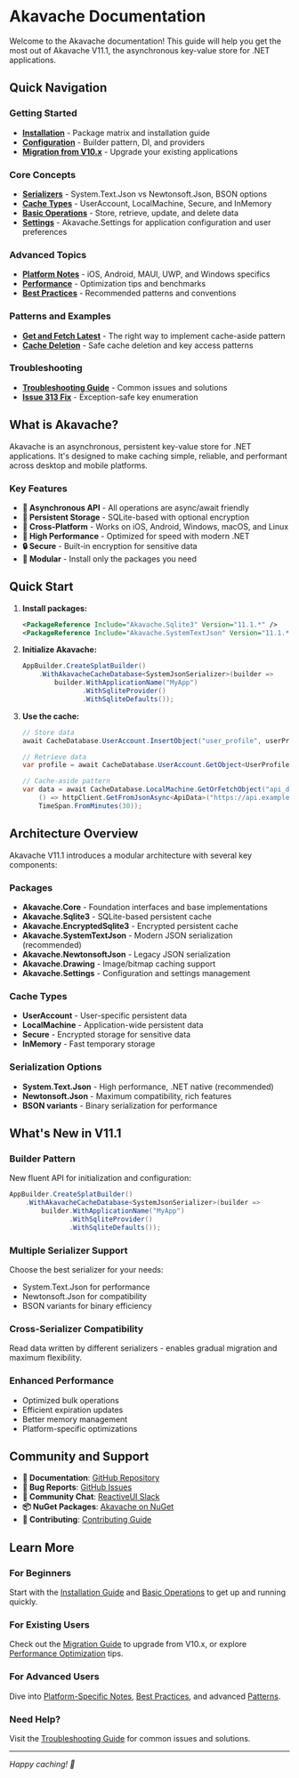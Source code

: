 # Akavache Documentation

Welcome to the Akavache documentation! This guide will help you get the most out of Akavache V11.1, the asynchronous key-value store for .NET applications.

## Quick Navigation

### Getting Started
- **[Installation](./installation.md)** - Package matrix and installation guide
- **[Configuration](./configuration.md)** - Builder pattern, DI, and providers
- **[Migration from V10.x](./migration-v10-to-v11.md)** - Upgrade your existing applications

### Core Concepts
- **[Serializers](./serializers.md)** - System.Text.Json vs Newtonsoft.Json, BSON options
- **[Cache Types](./cache-types.md)** - UserAccount, LocalMachine, Secure, and InMemory
- **[Basic Operations](./basic-operations.md)** - Store, retrieve, update, and delete data
- **[Settings](./settings.md)** - Akavache.Settings for application configuration and user preferences

### Advanced Topics
- **[Platform Notes](./platform-notes.md)** - iOS, Android, MAUI, UWP, and Windows specifics
- **[Performance](./performance.md)** - Optimization tips and benchmarks
- **[Best Practices](./best-practices.md)** - Recommended patterns and conventions

### Patterns and Examples
- **[Get and Fetch Latest](./patterns/get-and-fetch-latest.md)** - The right way to implement cache-aside pattern
- **[Cache Deletion](./patterns/cache-deletion.md)** - Safe cache deletion and key access patterns

### Troubleshooting
- **[Troubleshooting Guide](./troubleshooting/troubleshooting-guide.md)** - Common issues and solutions
- **[Issue 313 Fix](./troubleshooting/issue-313-cache-deletion-fix.md)** - Exception-safe key enumeration

## What is Akavache?

Akavache is an asynchronous, persistent key-value store for .NET applications. It's designed to make caching simple, reliable, and performant across desktop and mobile platforms.

### Key Features
- **🔄 Asynchronous API** - All operations are async/await friendly
- **💾 Persistent Storage** - SQLite-based with optional encryption
- **📱 Cross-Platform** - Works on iOS, Android, Windows, macOS, and Linux
- **🚀 High Performance** - Optimized for speed with modern .NET
- **🔒 Secure** - Built-in encryption for sensitive data
- **🧩 Modular** - Install only the packages you need

## Quick Start

1. **Install packages:**
   ```xml
   <PackageReference Include="Akavache.Sqlite3" Version="11.1.*" />
   <PackageReference Include="Akavache.SystemTextJson" Version="11.1.*" />
   ```

2. **Initialize Akavache:**
   ```csharp
   AppBuilder.CreateSplatBuilder()
       .WithAkavacheCacheDatabase<SystemJsonSerializer>(builder =>
           builder.WithApplicationName("MyApp")
                  .WithSqliteProvider()
                  .WithSqliteDefaults());
   ```

3. **Use the cache:**
   ```csharp
   // Store data
   await CacheDatabase.UserAccount.InsertObject("user_profile", userProfile);
   
   // Retrieve data
   var profile = await CacheDatabase.UserAccount.GetObject<UserProfile>("user_profile");
   
   // Cache-aside pattern
   var data = await CacheDatabase.LocalMachine.GetOrFetchObject("api_data",
       () => httpClient.GetFromJsonAsync<ApiData>("https://api.example.com/data"),
       TimeSpan.FromMinutes(30));
   ```

## Architecture Overview

Akavache V11.1 introduces a modular architecture with several key components:

### Packages
- **Akavache.Core** - Foundation interfaces and base implementations
- **Akavache.Sqlite3** - SQLite-based persistent cache
- **Akavache.EncryptedSqlite3** - Encrypted persistent cache
- **Akavache.SystemTextJson** - Modern JSON serialization (recommended)
- **Akavache.NewtonsoftJson** - Legacy JSON serialization
- **Akavache.Drawing** - Image/bitmap caching support
- **Akavache.Settings** - Configuration and settings management

### Cache Types
- **UserAccount** - User-specific persistent data
- **LocalMachine** - Application-wide persistent data  
- **Secure** - Encrypted storage for sensitive data
- **InMemory** - Fast temporary storage

### Serialization Options
- **System.Text.Json** - High performance, .NET native (recommended)
- **Newtonsoft.Json** - Maximum compatibility, rich features
- **BSON variants** - Binary serialization for performance

## What's New in V11.1

### Builder Pattern
New fluent API for initialization and configuration:
```csharp
AppBuilder.CreateSplatBuilder()
    .WithAkavacheCacheDatabase<SystemJsonSerializer>(builder =>
        builder.WithApplicationName("MyApp")
               .WithSqliteProvider()
               .WithSqliteDefaults());
```

### Multiple Serializer Support
Choose the best serializer for your needs:
- System.Text.Json for performance
- Newtonsoft.Json for compatibility
- BSON variants for binary efficiency

### Cross-Serializer Compatibility
Read data written by different serializers - enables gradual migration and maximum flexibility.

### Enhanced Performance
- Optimized bulk operations
- Efficient expiration updates
- Better memory management
- Platform-specific optimizations

## Community and Support

- **📖 Documentation**: [GitHub Repository](https://github.com/reactiveui/Akavache)
- **🐛 Bug Reports**: [GitHub Issues](https://github.com/reactiveui/Akavache/issues)
- **💬 Community Chat**: [ReactiveUI Slack](https://reactiveui.net/slack)
- **📦 NuGet Packages**: [Akavache on NuGet](https://www.nuget.org/packages?q=akavache)
- **🎯 Contributing**: [Contributing Guide](https://github.com/reactiveui/Akavache/blob/main/CONTRIBUTING.md)

## Learn More

### For Beginners
Start with the [Installation Guide](./installation.md) and [Basic Operations](./basic-operations.md) to get up and running quickly.

### For Existing Users
Check out the [Migration Guide](./migration-v10-to-v11.md) to upgrade from V10.x, or explore [Performance Optimization](./performance.md) tips.

### For Advanced Users
Dive into [Platform-Specific Notes](./platform-notes.md), [Best Practices](./best-practices.md), and advanced [Patterns](./patterns/).

### Need Help?
Visit the [Troubleshooting Guide](./troubleshooting/troubleshooting-guide.md) for common issues and solutions.

---

*Happy caching! 🚀*